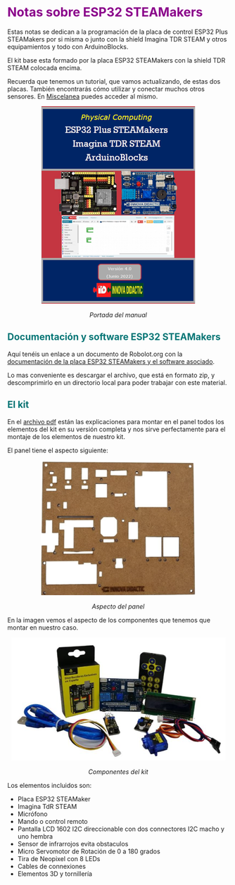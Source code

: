 # <FONT COLOR=#8B008B>Notas sobre ESP32 STEAMakers</font>
Estas notas se dedican a la programación de la placa de control ESP32 Plus STEAMakers por si misma o junto con la shield Imagina TDR STEAM y otros equipamientos y todo con ArduinoBlocks.

El kit base esta formado por la placa ESP32 STEAMakers con la shield TDR STEAM colocada encima.

Recuerda que tenemos un tutorial, que vamos actualizando, de estas dos placas. También encontrarás cómo utilizar y conectar muchos otros sensores. En [Miscelanea](Miscelanea/webgrafia.md) puedes acceder al mismo.

<center>

![Portada del manual](./img/index/Portada.png)

*Portada del manual*

</center>

## <FONT COLOR=#007575>**Documentación y software ESP32 STEAMakers**</font>
Aquí tenéis un enlace a un documento de Robolot.org con la [documentación de la placa ESP32 STEAMakers y el software asociado](https://campus.innovadidactic.com/mod/url/view.php?id=709).

Lo mas conveniente es descargar el archivo, que está en formato zip, y descomprimirlo en un directorio local para poder trabajar con este material.

## <FONT COLOR=#007575>**El kit**</font>
En el [archivo pdf](Manuales/Montaje-del-kit.pdf) están las explicaciones para montar en el panel todos los elementos del kit en su versión completa  y nos sirve perfectamente para el montaje de los elementos de nuestro kit.

El panel tiene el aspecto siguiente:

<center>

![Aspecto del panel](./img/index/panel.png)

*Aspecto del panel*

</center>

En la imagen vemos el aspecto de los componentes que tenemos que montar en nuestro caso.

<center>

![Componentes del kit](./img/index/componentes-kit.png)

*Componentes del kit*

</center>

Los elementos incluidos son:

* Placa ESP32 STEAMaker
* Imagina TdR STEAM
* Micrófono
* Mando o control remoto
* Pantalla LCD 1602 I2C direccionable con dos connectores I2C macho y uno hembra
* Sensor de infrarrojos evita obstaculos
* Micro Servomotor de Rotación de 0 a 180 grados
* Tira de Neopixel con 8 LEDs
* Cables de connexiones
* Elementos 3D y tornillería

